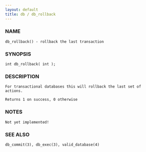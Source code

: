 ```yaml
---
layout: default
title: db / db_rollback
---
```


### NAME

    db_rollback() - rollback the last transaction


### SYNOPSIS

    int db_rollback( int );


### DESCRIPTION

    For transactional databases this will rollback the last set of actions.

    Returns 1 on success, 0 otherwise


### NOTES

    Not yet implemented!


### SEE ALSO

    db_commit(3), db_exec(3), valid_database(4)
